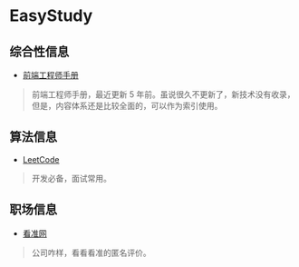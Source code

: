 # EasyStudy

## 综合性信息
+ [前端工程师手册](https://leohxj.gitbooks.io/front-end-database/content/index.html)

> 前端工程师手册，最近更新 5 年前。虽说很久不更新了，新技术没有收录，但是，内容体系还是比较全面的，可以作为索引使用。

## 算法信息
+ [LeetCode](https://leetcode-cn.com/problemset/algorithms/)

> 开发必备，面试常用。

## 职场信息
+ [看准网](https://www.kanzhun.com/)

> 公司咋样，看看看准的匿名评价。

